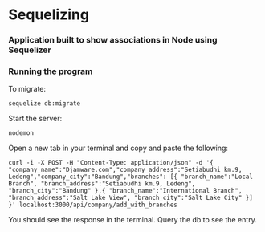# Sequelizing

### Application built to show associations in Node using Sequelizer

### Running the program

To migrate:
```
sequelize db:migrate
```

Start the server:
```
nodemon
```

Open a new tab in your terminal and copy and paste the following:
```
curl -i -X POST -H "Content-Type: application/json" -d '{ "company_name":"Djamware.com","company_address":"Setiabudhi km.9, Ledeng","company_city":"Bandung","branches": [{ "branch_name":"Local Branch", "branch_address":"Setiabudhi km.9, Ledeng", "branch_city":"Bandung" },{ "branch_name":"International Branch", "branch_address":"Salt Lake View", "branch_city":"Salt Lake City" }] }' localhost:3000/api/company/add_with_branches
```

You should see the response in the terminal. Query the db to see the entry.
